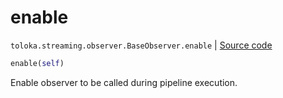 # enable
`toloka.streaming.observer.BaseObserver.enable` | [Source code](https://github.com/Toloka/toloka-kit/blob/v1.1.3/src/streaming/observer.py#L51)

```python
enable(self)
```

Enable observer to be called during pipeline execution.

